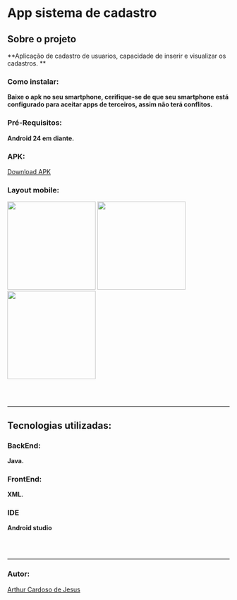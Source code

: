 # App sistema de cadastro

## Sobre o projeto

**Aplicação de cadastro de usuarios, capacidade de inserir e visualizar os cadastros. **

### Como instalar:
**Baixe o apk no seu smartphone, cerifique-se de que seu smartphone está configurado para aceitar apps de terceiros, assim não terá conflitos.**

### Pré-Requisitos:
**Android 24 em diante.**
<br>

### APK:
<a href=./sistemaCadastro.apk>Download APK </a>

### Layout mobile:
<div>
<img width=200px src="https://github.com/Arthur-Cardoso-de-Jesus/SistemaCadastro/assets/83030989/884ec726-e0e4-44be-80e4-21b61c47de25">
<img width=200px src="https://github.com/Arthur-Cardoso-de-Jesus/SistemaCadastro/assets/83030989/abde2c54-5510-47e0-ac45-1e24e47edb40">
<img width=200px src="https://github.com/Arthur-Cardoso-de-Jesus/SistemaCadastro/assets/83030989/e0965552-25be-4ae6-a37e-5e67af90f45c">

</div>


<br><br>
<hr>


## Tecnologias utilizadas:

### BackEnd:
**Java.**

### FrontEnd:
**XML.**

### IDE
**Android studio**

<br></br>
<hr>

### Autor:
<a href="https://github.com/Arthur-Cardoso-de-Jesus">  Arthur Cardoso de Jesus  </a>
